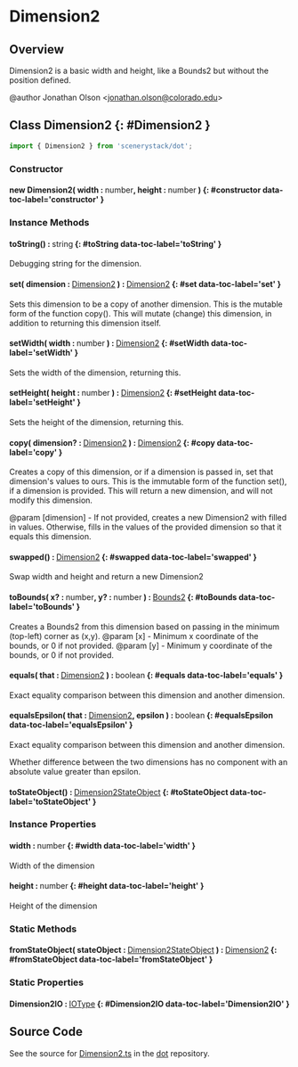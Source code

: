 # Dimension2

## Overview

Dimension2 is a basic width and height, like a Bounds2 but without the position defined.

@author Jonathan Olson &lt;jonathan.olson@colorado.edu&gt;

## Class Dimension2 {: #Dimension2 }


```js
import { Dimension2 } from 'scenerystack/dot';
```
### Constructor

#### new Dimension2( width : <span style="font-weight: 400;"><span style="color: hsla(calc(var(--md-hue) + 180deg),80%,40%,1);">number</span></span>, height : <span style="font-weight: 400;"><span style="color: hsla(calc(var(--md-hue) + 180deg),80%,40%,1);">number</span></span> ) {: #constructor data-toc-label='constructor' }

### Instance Methods

#### toString() : <span style="font-weight: 400;"><span style="color: hsla(calc(var(--md-hue) + 180deg),80%,40%,1);">string</span></span> {: #toString data-toc-label='toString' }

Debugging string for the dimension.

#### set( dimension : <span style="font-weight: 400;">[Dimension2](../dot/Dimension2.md)</span> ) : <span style="font-weight: 400;">[Dimension2](../dot/Dimension2.md)</span> {: #set data-toc-label='set' }

Sets this dimension to be a copy of another dimension.
This is the mutable form of the function copy(). This will mutate (change) this dimension, in addition to returning
this dimension itself.

#### setWidth( width : <span style="font-weight: 400;"><span style="color: hsla(calc(var(--md-hue) + 180deg),80%,40%,1);">number</span></span> ) : <span style="font-weight: 400;">[Dimension2](../dot/Dimension2.md)</span> {: #setWidth data-toc-label='setWidth' }

Sets the width of the dimension, returning this.

#### setHeight( height : <span style="font-weight: 400;"><span style="color: hsla(calc(var(--md-hue) + 180deg),80%,40%,1);">number</span></span> ) : <span style="font-weight: 400;">[Dimension2](../dot/Dimension2.md)</span> {: #setHeight data-toc-label='setHeight' }

Sets the height of the dimension, returning this.

#### copy( dimension? : <span style="font-weight: 400;">[Dimension2](../dot/Dimension2.md)</span> ) : <span style="font-weight: 400;">[Dimension2](../dot/Dimension2.md)</span> {: #copy data-toc-label='copy' }

Creates a copy of this dimension, or if a dimension is passed in, set that dimension's values to ours.
This is the immutable form of the function set(), if a dimension is provided. This will return a new dimension,
and will not modify this dimension.

@param [dimension] - If not provided, creates a new Dimension2 with filled in values. Otherwise, fills
                     in the values of the provided dimension so that it equals this dimension.

#### swapped() : <span style="font-weight: 400;">[Dimension2](../dot/Dimension2.md)</span> {: #swapped data-toc-label='swapped' }

Swap width and height and return a new Dimension2

#### toBounds( x? : <span style="font-weight: 400;"><span style="color: hsla(calc(var(--md-hue) + 180deg),80%,40%,1);">number</span></span>, y? : <span style="font-weight: 400;"><span style="color: hsla(calc(var(--md-hue) + 180deg),80%,40%,1);">number</span></span> ) : <span style="font-weight: 400;">[Bounds2](../dot/Bounds2.md)</span> {: #toBounds data-toc-label='toBounds' }

Creates a Bounds2 from this dimension based on passing in the minimum (top-left) corner as (x,y).
@param [x] - Minimum x coordinate of the bounds, or 0 if not provided.
@param [y] - Minimum y coordinate of the bounds, or 0 if not provided.

#### equals( that : <span style="font-weight: 400;">[Dimension2](../dot/Dimension2.md)</span> ) : <span style="font-weight: 400;"><span style="color: hsla(calc(var(--md-hue) + 180deg),80%,40%,1);">boolean</span></span> {: #equals data-toc-label='equals' }

Exact equality comparison between this dimension and another dimension.

#### equalsEpsilon( that : <span style="font-weight: 400;">[Dimension2](../dot/Dimension2.md)</span>, epsilon ) : <span style="font-weight: 400;"><span style="color: hsla(calc(var(--md-hue) + 180deg),80%,40%,1);">boolean</span></span> {: #equalsEpsilon data-toc-label='equalsEpsilon' }

Exact equality comparison between this dimension and another dimension.

Whether difference between the two dimensions has no component with an absolute value greater than epsilon.

#### toStateObject() : <span style="font-weight: 400;">[Dimension2StateObject](../dot/Dimension2.md#Dimension2StateObject)</span> {: #toStateObject data-toc-label='toStateObject' }

### Instance Properties

#### width : <span style="font-weight: 400;"><span style="color: hsla(calc(var(--md-hue) + 180deg),80%,40%,1);">number</span></span> {: #width data-toc-label='width' }

Width of the dimension

#### height : <span style="font-weight: 400;"><span style="color: hsla(calc(var(--md-hue) + 180deg),80%,40%,1);">number</span></span> {: #height data-toc-label='height' }

Height of the dimension

### Static Methods

#### fromStateObject( stateObject : <span style="font-weight: 400;">[Dimension2StateObject](../dot/Dimension2.md#Dimension2StateObject)</span> ) : <span style="font-weight: 400;">[Dimension2](../dot/Dimension2.md)</span> {: #fromStateObject data-toc-label='fromStateObject' }

### Static Properties

#### Dimension2IO : <span style="font-weight: 400;">[IOType](../tandem/IOType.md)</span> {: #Dimension2IO data-toc-label='Dimension2IO' }



## Source Code

See the source for [Dimension2.ts](https://github.com/phetsims/dot/blob/main/js/Dimension2.ts) in the [dot](https://github.com/phetsims/dot) repository.
